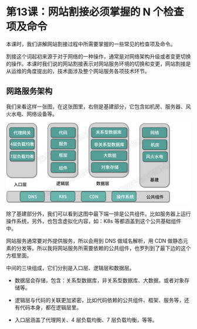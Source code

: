 # 第13课：网站割接必须掌握的 N 个检查项及命令

本课时，我们讲解网站割接过程中所需要掌握的一些常见的检查项及命令。

割接这个词起初来源于对于网络的一种操作，通常是对网络架构升级或者变更切换的操作。本课时我们说的网站割接表示对网站服务环境的切换和变更，网站割接是从运维的角度提出的，技术面涉及整个网站服务各项技术环节。

## 网路服务架构

我们来看这样一张图，在这张图里，右侧是基建部分，它包含如机房、服务器、风火水电、网络设备等。

![](/static/image/Ciqah16C0-yACkUdAAUn0Fjeq7k559.png)

除了基建部分外，我们可以看到这图中最下端一排是公共组件。比如服务器上运行操作系统，另外，也包含虚拟化内容，如：K8s 等都涵盖到这个公共基础组件中。

网站服务通常要对外提供服务，所以会用到 DNS 做域名解析，用 CDN 做静态元素的分发等。所以我将网站服务所需要依赖的公共组件，也罗列到了最下边的这个方框里面。

中间的三块组成，它们分别是入口层、逻辑层和数据层。

* 数据层会存储，包含：关系型数据库，非关系型数据库、大数据，或者对象存储等。

* 逻辑层与代码的关联更加紧密，比如代码依赖的公共组件、框架、服务等，还有代码本身，都在逻辑层里。

* 入口层涵盖了代理网关、4 层负载均衡、7 层负载均衡，等等。